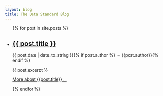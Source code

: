 ```yaml
---
layout: blog
title: The Data Standard Blog
---
```


<ul class="excerpts">
  {% for post in site.posts %}
  <li>
    <h2><a href="{{site.baseurl}}{{ post.url }}">{{ post.title }}</a></h2>
    <p><time datetime="{{post.date}}">{{ post.date  | date_to_string }}</time>{% if post.author %} <span aria-hidden="true">&middot;&middot;&middot;</span> <span class="author">{{post.author}}</span>{% endif %}</p>
    {{ post.excerpt }}
    <p><a href="{{site.baseurl}}{{ post.url }}}">More about {{post.title}} &hellip;</a></p>
  </li>
  {% endfor %}
</ul>
